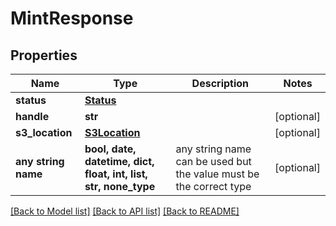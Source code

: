 # MintResponse


## Properties
Name | Type | Description | Notes
------------ | ------------- | ------------- | -------------
**status** | [**Status**](Status.md) |  | 
**handle** | **str** |  | [optional] 
**s3_location** | [**S3Location**](S3Location.md) |  | [optional] 
**any string name** | **bool, date, datetime, dict, float, int, list, str, none_type** | any string name can be used but the value must be the correct type | [optional]

[[Back to Model list]](../README.md#documentation-for-models) [[Back to API list]](../README.md#documentation-for-api-endpoints) [[Back to README]](../README.md)


